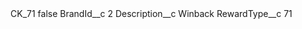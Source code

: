 <?xml version="1.0" encoding="UTF-8"?>
<CustomMetadata xmlns="http://soap.sforce.com/2006/04/metadata" xmlns:xsi="http://www.w3.org/2001/XMLSchema-instance" xmlns:xsd="http://www.w3.org/2001/XMLSchema">
    <label>CK_71</label>
    <protected>false</protected>
    <values>
        <field>BrandId__c</field>
        <value xsi:type="xsd:string">2</value>
    </values>
    <values>
        <field>Description__c</field>
        <value xsi:type="xsd:string">Winback</value>
    </values>
    <values>
        <field>RewardType__c</field>
        <value xsi:type="xsd:string">71</value>
    </values>
</CustomMetadata>
